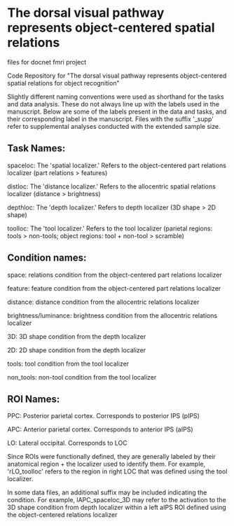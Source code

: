 # The dorsal visual pathway represents object-centered spatial relations 
files for docnet fmri project

Code Repository for "The dorsal visual pathway represents object-centered spatial relations for object recognition"

Slightly different naming conventions were used as shorthand for the tasks and data analysis. These do not always line up with the labels used in the manuscript. Below are some of the labels present in the data and tasks, and their corresponding label in the manuscript. Files with the suffix '\_supp' refer to supplemental analyses conducted with the extended sample size.


## Task Names:
spaceloc: The 'spatial localizer.' Refers to the object-centered part relations localizer (part relations > features)

distloc: The 'distance localizer.' Refers to the allocentric spatial relations localizer (distance > brightness)

depthloc: The 'depth localizer.' Refers to depth localizer (3D shape > 2D shape)

toolloc: The 'tool localizer.' Refers to the tool localizer (parietal regions: tools > non-tools; object regions: tool + non-tool > scramble)


## Condition names:
space: relations condition from the object-centered part relations localizer 

feature: feature condition from the object-centered part relations localizer 

distance: distance condition from the allocentric relations localizer 

brightness/luminance: brightness condition from the allocentric relations localizer

3D: 3D shape condition from the depth localizer

2D: 2D shape condition from the depth localizer

tools: tool condition from the tool localizer

non_tools: non-tool condition from the tool localizer


## ROI Names:
PPC: Posterior parietal cortex. Corresponds to posterior IPS (pIPS)

APC: Anterior parietal cortex. Corresponds to anterior IPS (aIPS)

LO: Lateral occipital. Corresponds to LOC

Since ROIs were functionally defined, they are generally labeled by their anatomical region + the localizer used to identify them. 
For example, 'rLO_toolloc' refers to the region in right LOC that was defined using the tool localizer. 

In some data files, an additional suffix may be included indicating the condition. 
For example, lAPC_spaceloc_3D may refer to the activation to the 3D shape condition from depth localizer within a left aIPS ROI defined using the object-centered relations localizer
